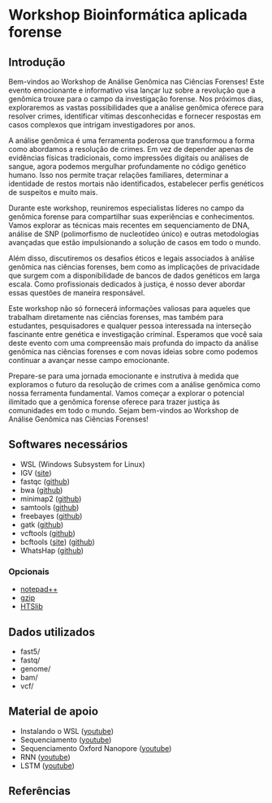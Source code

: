 # Workshop Bioinformática aplicada forense


## Introdução
Bem-vindos ao Workshop de Análise Genômica nas Ciências Forenses! Este evento emocionante e informativo visa lançar luz sobre a revolução que a genômica trouxe para o campo da investigação forense. Nos próximos dias, exploraremos as vastas possibilidades que a análise genômica oferece para resolver crimes, identificar vítimas desconhecidas e fornecer respostas em casos complexos que intrigam investigadores por anos.

A análise genômica é uma ferramenta poderosa que transformou a forma como abordamos a resolução de crimes. Em vez de depender apenas de evidências físicas tradicionais, como impressões digitais ou análises de sangue, agora podemos mergulhar profundamente no código genético humano. Isso nos permite traçar relações familiares, determinar a identidade de restos mortais não identificados, estabelecer perfis genéticos de suspeitos e muito mais.

Durante este workshop, reuniremos especialistas líderes no campo da genômica forense para compartilhar suas experiências e conhecimentos. Vamos explorar as técnicas mais recentes em sequenciamento de DNA, análise de SNP (polimorfismo de nucleotídeo único) e outras metodologias avançadas que estão impulsionando a solução de casos em todo o mundo.

Além disso, discutiremos os desafios éticos e legais associados à análise genômica nas ciências forenses, bem como as implicações de privacidade que surgem com a disponibilidade de bancos de dados genéticos em larga escala. Como profissionais dedicados à justiça, é nosso dever abordar essas questões de maneira responsável.

Este workshop não só fornecerá informações valiosas para aqueles que trabalham diretamente nas ciências forenses, mas também para estudantes, pesquisadores e qualquer pessoa interessada na interseção fascinante entre genética e investigação criminal. Esperamos que você saia deste evento com uma compreensão mais profunda do impacto da análise genômica nas ciências forenses e com novas ideias sobre como podemos continuar a avançar nesse campo emocionante.

Prepare-se para uma jornada emocionante e instrutiva à medida que exploramos o futuro da resolução de crimes com a análise genômica como nossa ferramenta fundamental. Vamos começar a explorar o potencial ilimitado que a genômica forense oferece para trazer justiça às comunidades em todo o mundo. Sejam bem-vindos ao Workshop de Análise Genômica nas Ciências Forenses!
## Softwares necessários
- WSL (Windows Subsystem for Linux)
- IGV ([site](https://software.broadinstitute.org/software/igv/download))
- fastqc ([github](https://github.com/s-andrews/FastQC))
- bwa ([github](https://github.com/lh3/bwa))
- minimap2 ([github](https://github.com/lh3/minimap2))
- samtools ([github](https://github.com/samtools/samtools))
- freebayes ([github](https://github.com/freebayes/freebayes))
- gatk ([github](https://github.com/broadinstitute/gatk))
- vcftools ([github](https://github.com/vcftools/vcftools))
- bcftools ([site](https://samtools.github.io/bcftools/)) ([github](https://github.com/samtools/bcftools))
- WhatsHap ([github](https://github.com/whatshap/whatshap))
### Opcionais
- [notepad++](https://notepad-plus-plus.org/downloads/)
- [gzip](https://www.gnu.org/software/gzip/)
- [HTSlib](https://github.com/samtools/htslib)
## Dados utilizados
- fast5/
- fastq/
- genome/
- bam/
- vcf/

## Material de apoio
- Instalando o WSL ([youtube](https://www.youtube.com/watch?v=MaTe1qBTaic))
- Sequenciamento ([youtube](https://www.youtube.com/watch?v=fCd6B5HRaZ8))
- Sequenciamento Oxford Nanopore ([youtube](https://youtu.be/RcP85JHLmnI))
- RNN ([youtube](https://www.youtube.com/watch?v=AsNTP8Kwu80&t=4s))
- LSTM ([youtube](https://www.youtube.com/watch?v=YCzL96nL7j0&t=540s))
  
## Referências
